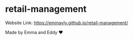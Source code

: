 # retail-management

Website Link: https://emmayly.github.io/retail-management/

Made by Emma and Eddy ❤️
